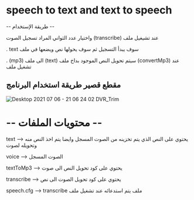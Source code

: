 # speech to text and text to speech

 -- طريقة الإستخدام --

 واختيار عدد الثواني المراد تسجيل الصوت (transcribe) عند تشيغيل ملف

 . text  سوف يبدأ التسجيل ثم سوف يحولها نص ويضعها في ملف  

 . (mp3) الى ملف (text) سيتم تحويل النص الموجود بداخ ملف (convertMp3) عند تشغيل ملف 

مقطع قصير طريقة استخدام البرنامج 
--

![Desktop 2021 07 06 - 21 06 24 02 DVR_Trim](https://user-images.githubusercontent.com/79781915/124661545-4e0cbc80-deb0-11eb-949d-05c88cc2bbd0.gif)

# -- محتويات الملفات --

text --> يحتوي على النص الذي يتم تخزينه من الصوت المسجل وايضا يتم اخذ النص منه وتحويله لصوت

voice --> الصوت المسجل

textToMp3 --> يحتوي على كود تحويل النص الى صوت

transcribe --> يحتوي على كود تحويل الصوت الى نص

speech.cfg --> transcribe ملف يتم استدعائه عند تشغيل ملف
